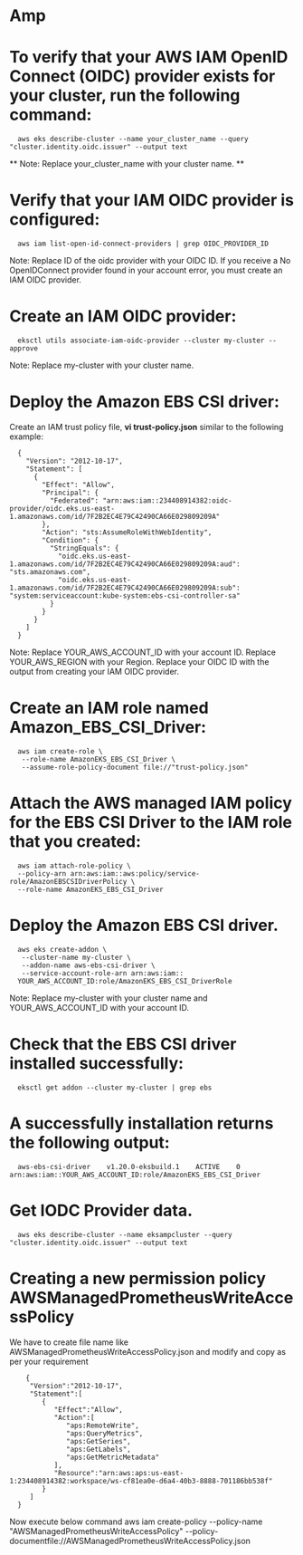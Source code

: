 # Amp


# To verify that your AWS IAM OpenID Connect (OIDC) provider exists for your cluster, run the following command:
      aws eks describe-cluster --name your_cluster_name --query "cluster.identity.oidc.issuer" --output text
** Note: Replace your_cluster_name with your cluster name. **

# Verify that your IAM OIDC provider is configured:

      aws iam list-open-id-connect-providers | grep OIDC_PROVIDER_ID
 Note: Replace ID of the oidc provider with your OIDC ID. If you receive a No OpenIDConnect provider found in your account error, you must create an IAM OIDC provider.


# Create an IAM OIDC provider:

      eksctl utils associate-iam-oidc-provider --cluster my-cluster --approve 
Note: Replace my-cluster with your cluster name.
 
# Deploy the Amazon EBS CSI driver:
Create an IAM trust policy file, **vi trust-policy.json** similar to the following example:

      {
        "Version": "2012-10-17",
        "Statement": [
          {
            "Effect": "Allow",
            "Principal": {
              "Federated": "arn:aws:iam::234408914382:oidc-provider/oidc.eks.us-east-1.amazonaws.com/id/7F2B2EC4E79C42490CA66E029809209A"
            },
            "Action": "sts:AssumeRoleWithWebIdentity",
            "Condition": {
              "StringEquals": {
                "oidc.eks.us-east-1.amazonaws.com/id/7F2B2EC4E79C42490CA66E029809209A:aud": "sts.amazonaws.com",
                "oidc.eks.us-east-1.amazonaws.com/id/7F2B2EC4E79C42490CA66E029809209A:sub": "system:serviceaccount:kube-system:ebs-csi-controller-sa"
              }
            }
          }
        ]
      }

Note: Replace YOUR_AWS_ACCOUNT_ID with your account ID. Replace YOUR_AWS_REGION with your Region. Replace your OIDC ID with the output from creating your IAM OIDC provider.

# Create an IAM role named Amazon_EBS_CSI_Driver:

      aws iam create-role \
       --role-name AmazonEKS_EBS_CSI_Driver \
       --assume-role-policy-document file://"trust-policy.json"
       
# Attach the AWS managed IAM policy for the EBS CSI Driver to the IAM role that you created:

      aws iam attach-role-policy \
      --policy-arn arn:aws:iam::aws:policy/service-role/AmazonEBSCSIDriverPolicy \
      --role-name AmazonEKS_EBS_CSI_Driver
# Deploy the Amazon EBS CSI driver.

      aws eks create-addon \
       --cluster-name my-cluster \
       --addon-name aws-ebs-csi-driver \
       --service-account-role-arn arn:aws:iam::
      YOUR_AWS_ACCOUNT_ID:role/AmazonEKS_EBS_CSI_DriverRole
Note: Replace my-cluster with your cluster name and YOUR_AWS_ACCOUNT_ID with your account ID.

# Check that the EBS CSI driver installed successfully:

      eksctl get addon --cluster my-cluster | grep ebs
# A successfully installation returns the following output:
      aws-ebs-csi-driver    v1.20.0-eksbuild.1    ACTIVE    0    arn:aws:iam::YOUR_AWS_ACCOUNT_ID:role/AmazonEKS_EBS_CSI_Driver

# Get IODC Provider data.
      aws eks describe-cluster --name eksampcluster --query "cluster.identity.oidc.issuer" --output text
# Creating a new permission policy AWSManagedPrometheusWriteAccessPolicy
  We have to create file name like AWSManagedPrometheusWriteAccessPolicy.json and modify and copy as per your requirement
  
        {
         "Version":"2012-10-17",
         "Statement":[
            {
               "Effect":"Allow",
               "Action":[
                  "aps:RemoteWrite",
                  "aps:QueryMetrics",
                  "aps:GetSeries",
                  "aps:GetLabels",
                  "aps:GetMetricMetadata"
               ],
               "Resource":"arn:aws:aps:us-east-1:234408914382:workspace/ws-cf81ea0e-d6a4-40b3-8888-701186bb538f"
            }
         ]
      }

  Now execute below command 
      aws iam create-policy --policy-name "AWSManagedPrometheusWriteAccessPolicy" --policy-documentfile://AWSManagedPrometheusWriteAccessPolicy.json

